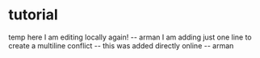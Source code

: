 # tutorial
temp here I am editing locally again! -- arman 
I am adding just one line to create a multiline conflict -- this was added directly online -- arman
